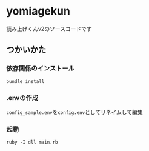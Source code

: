 # yomiagekun
読み上げくんv2のソースコードです

## つかいかた

### 依存関係のインストール
`bundle install`

### .envの作成
`config_sample.env`を`config.env`としてリネイムして編集

### 起動
`ruby -I dll main.rb`
